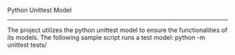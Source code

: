 Python Unittest Model
_________________________
The project utilizes the python unittest model to ensure the functionalities of its models. The following sample script runs a test model: python -m unittest tests/
